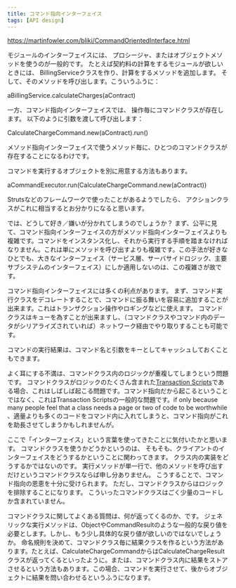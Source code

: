 ```yaml
---
title: コマンド指向インターフェイス
tags: [API design]
---
```


https://martinfowler.com/bliki/CommandOrientedInterface.html

モジュールのインターフェイスには、
プロシージャ、またはオブジェクトメソッドを使うのが一般的です。
たとえば契約料の計算をするモジュールが欲しいときには、
BillingServiceクラスを作り、計算をするメソッドを追加します。
そして、そのメソッドを呼び出します。こういうふうに：

 aBillingService.calculateCharges(aContract)

一方、コマンド指向インターフェイスでは、
操作毎にコマンドクラスが存在します。
以下のように引数を渡して呼び出します：

 CalculateChargeCommand.new(aContract).run()

メソッド指向インターフェイスで使うメソッド毎に、ひとつのコマンドクラスが存在することになるわけです。

コマンドを実行するオブジェクトを別に用意する方法もあります。

 aCommandExecutor.run(CalculateChargeCommand.new(aContract))

Strutsなどのフレームワークで使ったことがあるようでしたら、
アクションクラスがこれに相当するとお分かりになると思います。

では、どうして好き／嫌いが分かれてしまうのでしょうか？
まず、公平に見て、コマンド指向インターフェイスの方がメソッド指向インターフェイスよりも複雑です。コマンドをインスタンス化し、それから実行する手順を踏まなければなりません。これは単にメソッドを呼び出すよりも複雑です。この手法が好きなひとでも、大きなインターフェイス（サービス層、サーバサイドロジック、主要サブシステムのインターフェイス）にしか適用しないのは、この複雑さが故です。

コマンド指向インターフェイスには多くの利点があります。
まず、コマンド実行クラスをデコレートすることで、コマンドに振る舞いを容易に追加することが出来ます。これはトランザクション操作やロギングなどに使えます。
コマンドクラスはキューを為すことが出来ますし、（コマンドクラスやコマンド内のデータがシリアライズされていれば）ネットワーク経由でやり取りすることも可能です。

コマンドの実行結果は、コマンド名と引数をキーとしてキャッシュしておくこともできます。

よく耳にする不満は、コマンドクラス内のロジックが重複してしまうという問題です。
コマンドクラスがロジックのたくさん含まれた[Transaction Scripts](https://martinfowler.com/eaaCatalog/transactionScript.html)である場合、これはしばしば起こる問題です。コマンド指向だから起こるということではなく、これはTransaction Scriptsの一般的な問題です。if only because many people feel that a class needs a page or two of code to be worthwhile 、適量よりも多くのコードをコマンド内に入れてしまうと、コマンド指向がこれを助長させてしまうかもしれませんが。

ここで「インターフェイス」という言葉を使ってきたことに気付いたかと思います。
コマンドクラスを使うかどうかというのは、
そもそも、クライアントのインターフェイスをどうするかということに関わってきます。
クラス内の実装をどうするかではないのです。
実行メソッドが単一行で、他のメソッドを呼び出すだけというコマンドクラスならば申し分ありません。
こうすることで、コマンド指向の恩恵を十分に受けられます。
ただし、コマンドクラスからはロジックを排除することになります。
こういったコマンドクラスはごく少量のコードしか含まれていません。

コマンドクラスに関してよくある質問は、何が返ってくるのか、です。
ジェネリックな実行メソッドは、ObjectやCommandResultのような一般的な戻り値を必要とします。しかし、もう少し具体的な戻り値が欲しいのではないでしょうか。
命名規則を決めて、コマンドクラス毎に結果クラスを作るという方法があります。たとえば、CalculateChargeCommandからはCalculateChargeResultクラスが返ってくるといったように。または、コマンドクラス内に結果をストアさせるという方法もあります。この場合、コマンドを実行させて、後からオブジェクトに結果を問い合わせるというふうになります。

